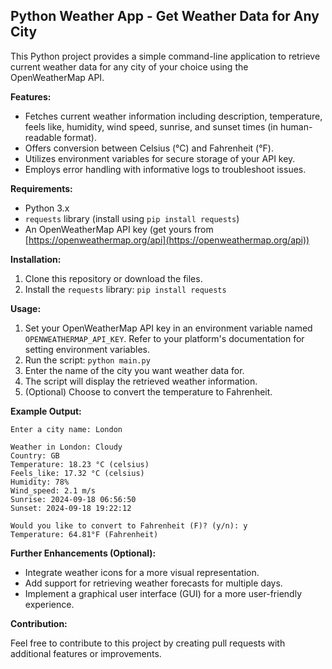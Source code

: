 ## Python Weather App - Get Weather Data for Any City

This Python project provides a simple command-line application to retrieve current weather data for any city of your
choice using the OpenWeatherMap API.

**Features:**

* Fetches current weather information including description, temperature, feels like, humidity, wind speed, sunrise, and
  sunset times (in human-readable format).
* Offers conversion between Celsius (°C) and Fahrenheit (°F).
* Utilizes environment variables for secure storage of your API key.
* Employs error handling with informative logs to troubleshoot issues.

**Requirements:**

* Python 3.x
* `requests` library (install using `pip install requests`)
* An OpenWeatherMap API key (get yours from [https://openweathermap.org/api](https://openweathermap.org/api))

**Installation:**

1. Clone this repository or download the files.
2. Install the `requests` library: `pip install requests`

**Usage:**

1. Set your OpenWeatherMap API key in an environment variable named `OPENWEATHERMAP_API_KEY`. Refer to your platform's
   documentation for setting environment variables.
2. Run the script: `python main.py`
3. Enter the name of the city you want weather data for.
4. The script will display the retrieved weather information.
5. (Optional) Choose to convert the temperature to Fahrenheit.

**Example Output:**

```
Enter a city name: London

Weather in London: Cloudy
Country: GB
Temperature: 18.23 °C (celsius)
Feels_like: 17.32 °C (celsius)
Humidity: 78%
Wind_speed: 2.1 m/s
Sunrise: 2024-09-18 06:56:50
Sunset: 2024-09-18 19:22:12

Would you like to convert to Fahrenheit (F)? (y/n): y
Temperature: 64.81°F (Fahrenheit)
```

**Further Enhancements (Optional):**

* Integrate weather icons for a more visual representation.
* Add support for retrieving weather forecasts for multiple days.
* Implement a graphical user interface (GUI) for a more user-friendly experience.

**Contribution:**

Feel free to contribute to this project by creating pull requests with additional features or improvements.
